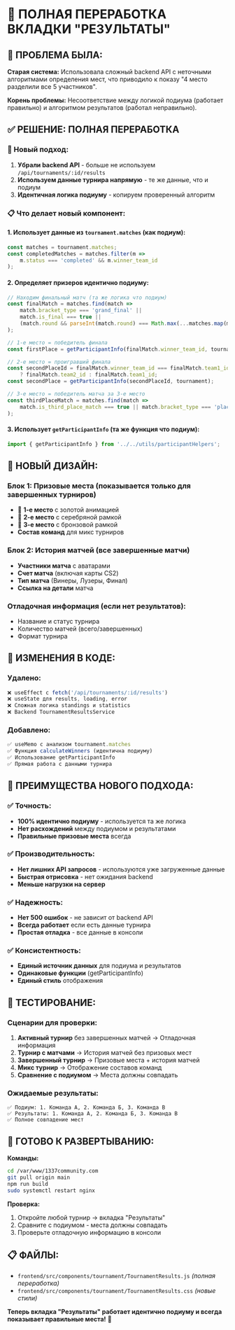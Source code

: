 # 🔄 ПОЛНАЯ ПЕРЕРАБОТКА ВКЛАДКИ "РЕЗУЛЬТАТЫ"

## 🎯 **ПРОБЛЕМА БЫЛА:**

**Старая система:** Использовала сложный backend API с неточными алгоритмами определения мест, что приводило к показу "4 место разделили все 5 участников".

**Корень проблемы:** Несоответствие между логикой подиума (работает правильно) и алгоритмом результатов (работал неправильно).

## ✅ **РЕШЕНИЕ: ПОЛНАЯ ПЕРЕРАБОТКА**

### **🔧 Новый подход:**
1. **Убрали backend API** - больше не используем `/api/tournaments/:id/results`
2. **Используем данные турнира напрямую** - те же данные, что и подиум
3. **Идентичная логика подиуму** - копируем проверенный алгоритм

### **📋 Что делает новый компонент:**

#### **1. Использует данные из `tournament.matches`** (как подиум):
```javascript
const matches = tournament.matches;
const completedMatches = matches.filter(m => 
    m.status === 'completed' && m.winner_team_id
);
```

#### **2. Определяет призеров идентично подиуму:**
```javascript
// Находим финальный матч (та же логика что подиум)
const finalMatch = matches.find(match => 
    match.bracket_type === 'grand_final' || 
    match.is_final === true ||
    (match.round && parseInt(match.round) === Math.max(...matches.map(m => parseInt(m.round) || 0)))
);

// 1-е место = победитель финала
const firstPlace = getParticipantInfo(finalMatch.winner_team_id, tournament);

// 2-е место = проигравший финала
const secondPlaceId = finalMatch.winner_team_id === finalMatch.team1_id 
    ? finalMatch.team2_id : finalMatch.team1_id;
const secondPlace = getParticipantInfo(secondPlaceId, tournament);

// 3-е место = победитель матча за 3-е место
const thirdPlaceMatch = matches.find(match => 
    match.is_third_place_match === true || match.bracket_type === 'placement'
);
```

#### **3. Использует `getParticipantInfo`** (та же функция что подиум):
```javascript
import { getParticipantInfo } from '../../utils/participantHelpers';
```

## 🎨 **НОВЫЙ ДИЗАЙН:**

### **Блок 1: Призовые места** (показывается только для завершенных турниров)
- 🥇 **1-е место** с золотой анимацией
- 🥈 **2-е место** с серебряной рамкой  
- 🥉 **3-е место** с бронзовой рамкой
- **Состав команд** для микс турниров

### **Блок 2: История матчей** (все завершенные матчи)
- **Участники матча** с аватарами
- **Счет матча** (включая карты CS2)
- **Тип матча** (Винеры, Лузеры, Финал)
- **Ссылка на детали** матча

### **Отладочная информация** (если нет результатов):
- Название и статус турнира
- Количество матчей (всего/завершенных)
- Формат турнира

## 🔄 **ИЗМЕНЕНИЯ В КОДЕ:**

### **Удалено:**
```javascript
❌ useEffect с fetch('/api/tournaments/:id/results')
❌ useState для results, loading, error
❌ Сложная логика standings и statistics
❌ Backend TournamentResultsService
```

### **Добавлено:**
```javascript
✅ useMemo с анализом tournament.matches
✅ Функция calculateWinners (идентична подиуму)
✅ Использование getParticipantInfo
✅ Прямая работа с данными турнира
```

## 🎯 **ПРЕИМУЩЕСТВА НОВОГО ПОДХОДА:**

### **✅ Точность:**
- **100% идентично подиуму** - используется та же логика
- **Нет расхождений** между подиумом и результатами
- **Правильные призовые места** всегда

### **✅ Производительность:**
- **Нет лишних API запросов** - используются уже загруженные данные
- **Быстрая отрисовка** - нет ожидания backend
- **Меньше нагрузки на сервер**

### **✅ Надежность:**
- **Нет 500 ошибок** - не зависит от backend API
- **Всегда работает** если есть данные турнира
- **Простая отладка** - все данные в консоли

### **✅ Консистентность:**
- **Единый источник данных** для подиума и результатов
- **Одинаковые функции** (getParticipantInfo)
- **Единый стиль** отображения

## 🧪 **ТЕСТИРОВАНИЕ:**

### **Сценарии для проверки:**
1. **Активный турнир** без завершенных матчей → Отладочная информация
2. **Турнир с матчами** → История матчей без призовых мест
3. **Завершенный турнир** → Призовые места + история матчей
4. **Микс турнир** → Отображение составов команд
5. **Сравнение с подиумом** → Места должны совпадать

### **Ожидаемые результаты:**
```
✅ Подиум: 1. Команда А, 2. Команда Б, 3. Команда В
✅ Результаты: 1. Команда А, 2. Команда Б, 3. Команда В
✅ Полное совпадение мест
```

## 🚀 **ГОТОВО К РАЗВЕРТЫВАНИЮ:**

**Команды:**
```bash
cd /var/www/1337community.com
git pull origin main
npm run build
sudo systemctl restart nginx
```

**Проверка:**
1. Откройте любой турнир → вкладка "Результаты"
2. Сравните с подиумом - места должны совпадать
3. Проверьте отладочную информацию в консоли

## 📋 **ФАЙЛЫ:**

- `frontend/src/components/tournament/TournamentResults.js` *(полная переработка)*
- `frontend/src/components/tournament/TournamentResults.css` *(новые стили)*

**Теперь вкладка "Результаты" работает идентично подиуму и всегда показывает правильные места!** 🎉